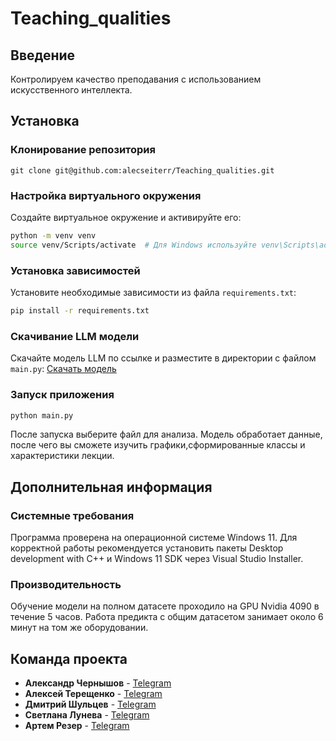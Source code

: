# Teaching_qualities

## Введение
Контролируем качество преподавания с использованием искусственного интеллекта.

## Установка

### Клонирование репозитория
```
git clone git@github.com:alecseiterr/Teaching_qualities.git
```

### Настройка виртуального окружения
Создайте виртуальное окружение и активируйте его:
```bash
python -m venv venv
source venv/Scripts/activate  # Для Windows используйте venv\Scripts\activate
```

### Установка зависимостей
Установите необходимые зависимости из файла `requirements.txt`:
```bash
pip install -r requirements.txt
```

### Скачивание LLM модели
Скачайте модель LLM по ссылке и разместите в директории с файлом `main.py`:
[Скачать модель](https://huggingface.co/TheBloke/openchat-3.5-0106-GGUF/resolve/main/openchat-3.5-0106.Q8_0.gguf)

### Запуск приложения
```bash
python main.py
```
После запуска выберите файл для анализа. Модель обработает данные, после чего вы сможете изучить графики,сформированные классы и характеристики лекции.

## Дополнительная информация

### Системные требования
Программа проверена на операционной системе Windows 11. Для корректной работы рекомендуется установить пакеты Desktop development with C++ и Windows 11 SDK через Visual Studio Installer.

### Производительность
Обучение модели на полном датасете проходило на GPU Nvidia 4090 в течение 5 часов. Работа предикта с общим датасетом занимает около 6 минут на том же оборудовании.

## Команда проекта

- **Александр Чернышов** - [Telegram](https://t.me/Chernyshov_Aleksandr)
- **Алексей Терещенко** - [Telegram](https://t.me/AlecseiTer)
- **Дмитрий Шульцев** - [Telegram](https://t.me/VikingSPb78)
- **Светлана Лунева** - [Telegram](https://t.me/SvetlanaLuneva1)
- **Артем Резер** - [Telegram](https://t.me/artyom_rezer)


